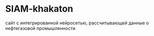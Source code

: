 # SIAM-khakaton
сайт с интегрированной нейросетью, рассчитывающей данные о нефтегазовой промышленности
